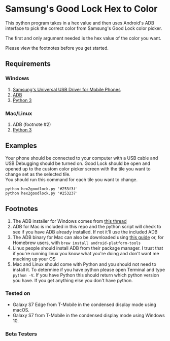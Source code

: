 # Samsung's Good Lock Hex to Color
This python program takes in a hex value and then uses Android's ADB interface to pick the correct color from Samsung's Good Lock color picker.

The first and only argument needed is the hex value of the color you want.

Please view the footnotes before you get started.

## Requirements

### Windows  
1. [Samsung's Universal USB Driver for Mobile Phones](http://downloadcenter.samsung.com/content/DR/201602/20160219075034805/SAMSUNG_USB_Driver_for_Mobile_Phones_v1.5.45.00.exe)  
2. [ADB](https://www.androidfilehost.com/?fid=24521665358595410)
3. [Python 3](https://www.python.org/)

### Mac/Linux
1. ADB (footnote #2)
2. [Python 3](https://www.python.org/)

## Examples
Your phone should be connected to your computer with a USB cable and USB Debugging should be turned on. Good Lock should be open and opened up to the custom color picker screen with the tile you want to change set as the selected tile.   
You should run this command for each tile you want to change.

`python hex2goodlock.py '#253f3f'`  
`python hex2goodlock.py '#253237'`


## Footnotes
1. The ADB installer for Windows comes from [this thread](http://forum.xda-developers.com/showthread.php?t=2317790)
2. ADB for Mac is included in this repo and the python script will check to see if you have ADB already installed. If not it'll use the included ADB
3. The ADB binary for Mac can also be downloaded using [this guide](http://forum.xda-developers.com/showthread.php?t=1917237) or, for Homebrew users, with `brew install android-platform-tools`
4. Linux people should install ADB from their package manager. I trust that if you're running linux you know what you're doing and don't want me mucking up your OS
5. Mac and Linux should come with Python and you should not need to install it. To determine if you have python please open Terminal and type `python -V`. If you have Python this should return which python version you have. If you get anything else you don't have python.

### Tested on
* Galaxy S7 Edge from T-Mobile in the condensed display mode using macOS.
* Galaxy S7 from T-Mobile in the condensed display mode using Windows 10.

### Beta Testers
